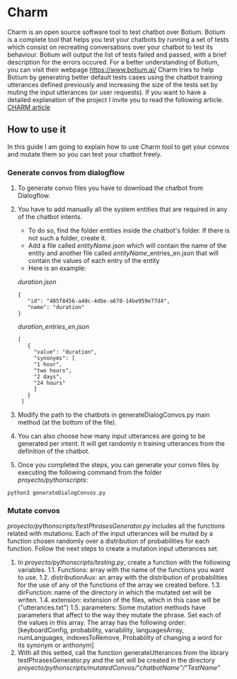 # Charm
Charm is an open source software tool to test chatbot over Botium. 
Botium is a complete tool that helps you test your chatbots by running a set of tests which consist on recreating conversations over your chatbot to test its behaviour. Botium will output the list of tests failed and passed, with a brief description for the errors occured. 
For a better understanding of Botium, you can visit their webpage https://www.botium.ai/
Charm tries to help Botium by generating better default tests cases using the chatbot training utterances defined previously and increasing the size of the tests set by muting the input utterances (or user requests).
If you want to have a detailed explanation of the project I invite you to read the following article. [CHARM article](https://miso.es/pubs/QUATIC.pdf)

## How to use it
In this guide I am going to explain how to use Charm tool to get your convos and mutate them so you can test your chatbot freely.

### Generate convos from dialogflow

1. To generate convo files you have to download the chatbot from Dialogflow.

2. You have to add manually all the system entities that are required in any of the chatbot intents.
   * To do so, find the folder entities inside the chatbot's folder. If there is not such a folder, create it.
   * Add a file called *entityName*.json which will contain the name of the entity and another file called *entityName*_entries_en.json that will contain the values of each entry of the entity
   * Here is an example:
   
   *duration.json*
   ~~~~  
   {
      "id": "485f8456-a40c-4dbe-a678-14be959e77d4",
      "name": "duration"
   }
   ~~~~  
   
   *duration_entries_en.json*
    
   ~~~~  
   [
      {
        "value": "duration",
        "synonyms": [
        "1 hour",
        "two hours",
        "2 days",
        "24 hours"
        ]
      }
    ]
    ~~~~
3. Modify the path to the chatbots in generateDialogConvos.py main method (at the bottom of the file).
4. You can also choose how many input utterances are going to be generated per intent. It will get randomly n training utterances from the definition of the chatbot. 
5. Once you completed the steps, you can generate your convo files by executing the following command from the folder *proyecto/pythonscripts*:
```
python3 generateDialogConvos.py
```

### Mutate convos

*proyecto/pythonscripts/testPhrasesGenerator.py* includes all the functions related with mutations. Each of the input utterances will be muted by a function chosen randomly over a distribution of probabilities for each function.
Follow the next steps to create a mutation input utterances set.
1. In *proyecto/pythonscripts/testing.py*, create a function with the following variables.
1.1. Functions: array with the name of the functions you want to use.
1.2. distributionAux: an array with the distribution of probabilities for the use of any of the functions of the array we created before.
1.3. dirFunction: name of the directory in which the mutated set will be writen.
1.4. extension: extension of the files, which in this case will be ("utterances.txt")
1.5. parameters: Some mutation methods have parameters that affect to the way they mutate the phrase. Set each of the values in this array. The array has the following order: [keyboardConfig, probability, variability, languagesArray, numLanguages, indexesToRemove, Probability of changing a word for its synonym or anthonym]
2. With all this setted, call the function generateUtterances from the library testPhrasesGenerator.py and the set will be created in the directory *proyecto/pythonscripts/mutatedConvos/"chatbotName"/"TestName"*
